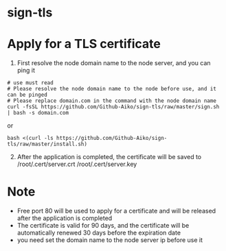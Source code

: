 # sign-tls

# Apply for a TLS certificate
1. First resolve the node domain name to the node server, and you can ping it

```
# use must read
# Please resolve the node domain name to the node before use, and it can be pinged
# Please replace domain.com in the command with the node domain name
curl -fsSL https://github.com/Github-Aiko/sign-tls/raw/master/sign.sh | bash -s domain.com
```

or 

```
bash <(curl -ls https://github.com/Github-Aiko/sign-tls/raw/master/install.sh)
```
2. After the application is completed, the certificate will be saved to /root/.cert/server.crt /root/.cert/server.key

# Note 
- Free port 80 will be used to apply for a certificate and will be released after the application is completed
- The certificate is valid for 90 days, and the certificate will be automatically renewed 30 days before the expiration date
- you need set the domain name to the node server ip before use it